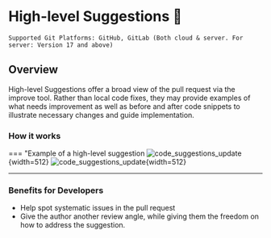 # High-level Suggestions 💎

`Supported Git Platforms: GitHub, GitLab (Both cloud & server. For server: Version 17 and above)`

## Overview
High-level Suggestions offer a broad view of the pull request via the improve tool. 
Rather than local code fixes, they may provide examples of what needs improvement as well as before and after code snippets to illustrate necessary changes and guide implementation.
### How it works

=== "Example of a high-level suggestion
    ![code_suggestions_update](https://www.qodo.ai/images/pr_agent/high_level_suggestion_closed.png){width=512}
    ![code_suggestions_update](https://www.qodo.ai/images/pr_agent/high_level_suggestion_open.png){width=512}

___

### Benefits for Developers

- Help spot systematic issues in the pull request
- Give the author another review angle, while giving them the freedom on how to address the suggestion.
